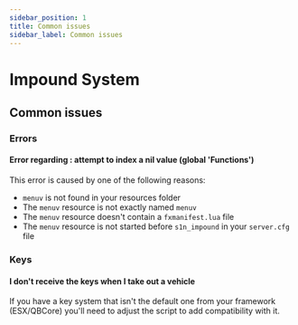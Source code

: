 ```yaml
---
sidebar_position: 1
title: Common issues
sidebar_label: Common issues
---
```


# Impound System
## Common issues

### Errors

#### Error regarding : attempt to index a nil value (global 'Functions')

This error is caused by one of the following reasons:
- `menuv` is not found in your resources folder
- The `menuv` resource is not exactly named `menuv`
- The `menuv` resource doesn't contain a `fxmanifest.lua` file
- The `menuv` resource is not started before `s1n_impound` in your `server.cfg` file

### Keys

#### I don't receive the keys when I take out a vehicle

If you have a key system that isn't the default one from your framework (ESX/QBCore) you'll need to adjust the script to add compatibility with it.